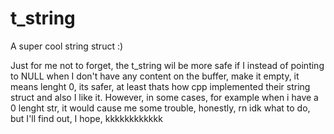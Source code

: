 # t_string
A super cool string struct :)

Just for me not to forget, the t_string wil be more safe if I instead of pointing to NULL when I don't have any content on the buffer, make it empty, it means lenght 0, its safer, at least thats how cpp implemented their string struct and also I like it. However, in some cases, for example when i have a 0 lenght str, it would cause me some trouble, honestly, rn idk what to do, but I'll find out, I hope, kkkkkkkkkkkk
